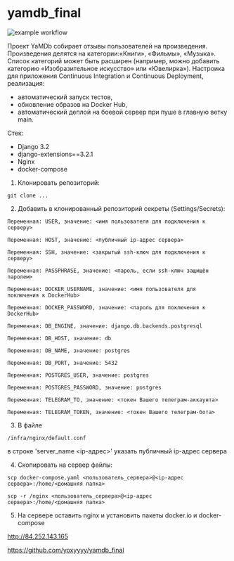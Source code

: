 # yamdb_final

![example workflow](https://github.com/yoxyyyy/yamdb_final/actions/workflows/yamdb_workflow.yml/badge.svg)


Проект YaMDb собирает отзывы пользователей на произведения. Произведения делятся на категории:«Книги», «Фильмы», «Музыка». Список категорий  может быть расширен (например, можно добавить категорию «Изобразительное искусство» или «Ювелирка»).
Настроика для приложения Continuous Integration и Continuous Deployment, реализация:
- автоматический запуск тестов,
- обновление образов на Docker Hub,
- автоматический деплой на боевой сервер при пуше в главную ветку main.

Стек:
- Django 3.2
- django-extensions==3.2.1
- Nginx
- docker-compose


1. Клонировать репозиторий:

```
git clone ...
```

2. Добавить в клонированный репозиторий секреты (Settings/Secrets):

```
Переменная: USER, значение: <имя пользователя для подключения к серверу>
```
```
Переменная: HOST, значение: <публичный ip-адрес сервера>
```
```
Переменная: SSH, значение: <закрытый ssh-ключ для подключения к серверу>
```
```
Переменная: PASSPHRASE, значение: <пароль, если ssh-ключ защищён паролем>
```
```
Переменная: DOCKER_USERNAME, значение: <имя пользователя для поключения к DockerHub>
```
```
Переменная: DOCKER_PASSWORD, значение: <пароль для поключения к DockerHub>
```
```
Переменная: DB_ENGINE, значение: django.db.backends.postgresql
```
```
Переменная: DB_HOST, значение: db
```
```
Переменная: DB_NAME, значение: postgres
```
```
Переменная: DB_PORT, значение: 5432
```
```
Переменная: POSTGRES_USER, значение: postgres
```
```
Переменная: POSTGRES_PASSWORD, значение: postgres
```
```
Переменная: TELEGRAM_TO, значение: <токен Вашего телеграм-аккаунта>
```
```
Переменная: TELEGRAM_TOKEN, значение: <токен Вашего телеграм-бота>
```

3. В файле 
```
/infra/nginx/default.conf
```
в строке 'server_name <ip-адрес>' указать публичный ip-адрес сервера

4. Скопировать на сервер файлы:

```
scp docker-compose.yaml <пользователь_сервера>@<ip-адрес сервера>:/home/<домашняя папка>
```
```
scp -r /nginx <пользователь_сервера>@<ip-адрес сервера>:/home/<домашняя папка>
```
5. На сервере оставить nginx и установить пакеты docker.io и docker-compose 

http://84.252.143.165

https://github.com/yoxyyyy/yamdb_final